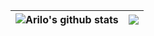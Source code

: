 | <a><img src="https://github-readme-stats.vercel.app/api?username=SuperArilo&show_icons=true&theme=transparent" alt="Arilo's github stats" /> </a> | <a> <img align="center" src="https://github-readme-stats.vercel.app/api/top-langs/?username=SuperArilo&layout=compact&theme=transparent&hide_border=true" /> </a> | 
| ------------- | ------------- |
